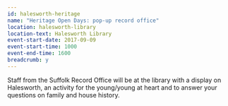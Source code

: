 ```yaml
---
id: halesworth-heritage
name: "Heritage Open Days: pop-up record office"
location: halesworth-library
location-text: Halesworth Library
event-start-date: 2017-09-09
event-start-time: 1000
event-end-time: 1600
breadcrumb: y
---
```


Staff from the Suffolk Record Office will be at the library with a display on Halesworth, an activity for the young/young at heart and to answer your questions on family and house history.
